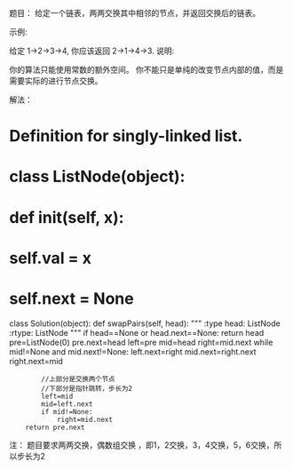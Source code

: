 题目：
给定一个链表，两两交换其中相邻的节点，并返回交换后的链表。

示例:

给定 1->2->3->4, 你应该返回 2->1->4->3.
说明:

你的算法只能使用常数的额外空间。
你不能只是单纯的改变节点内部的值，而是需要实际的进行节点交换。

解法：
# Definition for singly-linked list.
# class ListNode(object):
#     def __init__(self, x):
#         self.val = x
#         self.next = None

class Solution(object):
    def swapPairs(self, head):
        """
        :type head: ListNode
        :rtype: ListNode
        """
        if head==None or head.next==None:
            return head
        pre=ListNode(0)
        pre.next=head
        left=pre
        mid=head
        right=mid.next
        while mid!=None and mid.next!=None:
            left.next=right
            mid.next=right.next
            right.next=mid

            //上部分是交换两个节点
            //下部分是指针跳转，步长为2
            left=mid
            mid=left.next
            if mid!=None:
                right=mid.next
        return pre.next
注： 题目要求两两交换，偶数组交换 ，即1，2交换，3，4交换，5，6交换，所以步长为2